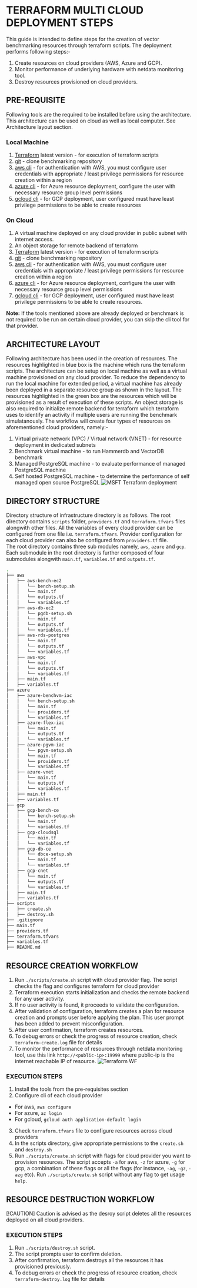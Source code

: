 # TERRAFORM MULTI CLOUD DEPLOYMENT STEPS
This guide is intended to define steps for the creation of vector benchmarking resources through terraform scripts. The deployment performs following steps:-
1. Create resources on cloud providers (AWS, Azure and GCP).
2. Monitor performance of underlying hardware with netdata monitoring tool.
3. Destroy resources provisioned on cloud providers.

## PRE-REQUISITE
Following tools are the required to be installed before using the architecture. This architecture can be used on cloud as well as local computer. See Architecture layout section.
### Local Machine
1. [Terraform](https://developer.hashicorp.com/terraform/install) latest version - for execution of terraform scripts
2. [git](https://git-scm.com/downloads) - clone benchmarking repository
3. [aws cli](https://docs.aws.amazon.com/cli/latest/userguide/getting-started-install.html) - for authentication with AWS, you must configure user credentials with appropriate / least privilege permissions for resource creation within a region
4. [azure cli](https://learn.microsoft.com/en-us/cli/azure/install-azure-cli) - for Azure resource deployment, configure the user with necessary resource group level permissions
5. [gcloud cli](https://cloud.google.com/sdk/docs/install) - for GCP deployment, user configured must have least privilege permissions to be able to create resources
### On Cloud
1. A virtual machine deployed on any cloud provider in public subnet with internet access.
2. An object storage for remote backend of terraform
3. [Terraform](https://developer.hashicorp.com/terraform/install) latest version - for execution of terraform scripts
4. [git](https://git-scm.com/downloads) - clone benchmarking repository
5. [aws cli](https://docs.aws.amazon.com/cli/latest/userguide/getting-started-install.html) - for authentication with AWS, you must configure user credentials with appropriate / least privilege permissions for resource creation within a region
6. [azure cli](https://learn.microsoft.com/en-us/cli/azure/install-azure-cli) - for Azure resource deployment, configure the user with necessary resource group level permissions
7. [gcloud cli](https://cloud.google.com/sdk/docs/install) - for GCP deployment, user configured must have least privilege permissions to be able to create resources.

**Note:** If the tools mentioned above are already deployed or benchmark is not required to be run on certain cloud provider, you can skip the cli tool for that provider.

## ARCHITECTURE LAYOUT
Following architecture has been used in the creation of resources. The resources highlighted in blue box is the machine which runs the terraform scripts. The architecture can be setup on local machine as well as a virtual machine provisioned on any cloud provider. To reduce the dependency to run the local machine for extended period, a virtual machine has already been deployed in a separate resource group as shown in the layout. The resources highlighted in the green box are the resources which will be provisioned as a result of execution of these scripts. An object storage is also required to initialize remote backend for terraform which terraform uses to identify an activity if multiple users are running the benchmark simulatanously. 
The workflow will create four types of resources on aforementioned cloud providers, namely:-
1. Virtual private network (VPC) / Virtual network (VNET) - for resource deployment in dedicated subnets
2. Benchmark virtual machine - to run Hammerdb and VectorDB benchmark
3. Managed PostgreSQL machine - to evaluate performance of managed PostgreSQL machine
4. Self hosted PostgreSQL machine - to determine the performance of self managed open source PostgreSQL
![MSFT Terraform deployment](https://github.com/user-attachments/assets/b2738417-3912-4781-b590-fbcf201c2e8f)

## DIRECTORY STRUCTURE
Directory structure of infrastructure directory is as follows. The root directory contains `scripts` folder, `providers.tf` and `terraform.tfvars` files alongwith other files. All the variables of every cloud provider can be configured from one file i.e. `terraform.tfvars`. Provider configuration for each cloud provider can also be configured from `providers.tf` file.  
The root directory contains three sub modules namely, `aws`, `azure` and `gcp`. Each submodule in the root directory is further composed of four submodules alongwith `main.tf`, `variables.tf` and `outputs.tf`. 

```bash
.
├── aws
│   ├── aws-bench-ec2
│   │   └── bench-setup.sh
│   │   └── main.tf
│   │   └── outputs.tf
│   │   └── variables.tf
│   ├── aws-db-ec2
│   │   └── pgdb-setup.sh
│   │   └── main.tf
│   │   └── outputs.tf
│   │   └── variables.tf
│   ├── aws-rds-postgres
│   │   └── main.tf
│   │   └── outputs.tf
│   │   └── variables.tf
│   ├── aws-vpc
│   │   └── main.tf
│   │   └── outputs.tf
│   │   └── variables.tf
│   ├── main.tf
│   ├── variables.tf
├── azure
│   ├── azure-benchvm-iac
│   │   └── bench-setup.sh
│   │   └── main.tf
│   │   └── providers.tf
│   │   └── variables.tf
│   ├── azure-flex-iac
│   │   └── main.tf
│   │   └── outputs.tf
│   │   └── variables.tf
│   ├── azure-pgvm-iac
│   │   └── pgvm-setup.sh
│   │   └── main.tf
│   │   └── providers.tf
│   │   └── variables.tf
│   ├── azure-vnet
│   │   └── main.tf
│   │   └── outputs.tf
│   │   └── variables.tf
│   ├── main.tf
│   ├── variables.tf
├── gcp
│   ├── gcp-bench-ce
│   │   └── bench-setup.sh
│   │   └── main.tf
│   │   └── variables.tf
│   ├── gcp-cloudsql
│   │   └── main.tf
│   │   └── variables.tf
│   ├── gcp-db-ce
│   │   └── dbce-setup.sh
│   │   └── main.tf
│   │   └── variables.tf
│   ├── gcp-cnet
│   │   └── main.tf
│   │   └── outputs.tf
│   │   └── variables.tf
│   ├── main.tf
│   ├── variables.tf
├── scripts
│   ├── create.sh
│   ├── destroy.sh
├── .gitignore
├── main.tf
├── providers.tf
├── terraform.tfvars
├── variables.tf
├── README.md
```

## RESOURCE CREATION WORKFLOW
1. Run `./scripts/create.sh` script with cloud provider flag. The script checks the flag and configures terraform for cloud provider
2. Terraform execution starts initialization and checks the remote backend for any user activity.
3. If no user activity is found, it proceeds to validate the configuration.
4. After validation of configuration, terraform creates a plan for resource creation and prompts user before applying the plan. This user prompt has been added to prevent misconfiguration.
5. After user confirmation, terraform creates resources.
6. To debug errors or check the progress of resource creation, check `terraform-create.log` file for details
7. To monitor the performance of resources through netdata monitoring tool, use this link `http://<public-ip>:19999` where public-ip is the internet reachable IP of resource.
![Terraform WF](https://github.com/user-attachments/assets/dcb6f45f-7cee-44d8-927e-e127daa8f120)

### EXECUTION STEPS
1. Install the tools from the pre-requisites section
2. Configure cli of each cloud provider
  - For aws, `aws configure`
  - For azure, `az login`
  - For gcloud, `gcloud auth application-default login`
3. Check `terraform.tfvars` file to configure resources across cloud providers
4. In the scripts directory, give appropriate permissions to the `create.sh` and `destroy.sh`
5. Run `./scripts/create.sh` script with flags for cloud provider you want to provision resources. The script accepts `-a` for aws, `-z` for azure, `-g` for gcp, a combination of these flags or all the flags (for instance, `-ag`, `-gz`, `-azg` etc). Run `./scripts/create.sh` script without any flag to get usage `help`. 

## RESOURCE DESTRUCTION WORKFLOW
[!CAUTION] Caution is advised as the desroy script deletes all the resources deployed on all cloud providers.
### EXECUTION STEPS
1. Run `./scripts/destroy.sh` script.
2. The script prompts user to confirm deletion.
3. After confirmation, terraform destroys all the resources it has provisioned previously.
4. To debug errors or check the progress of resource creation, check `terraform-destroy.log` file for details
